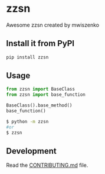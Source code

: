 
# zzsn

Awesome zzsn created by mwiszenko

## Install it from PyPI

```bash
pip install zzsn
```

## Usage

```py
from zzsn import BaseClass
from zzsn import base_function

BaseClass().base_method()
base_function()
```

```bash
$ python -m zzsn
#or
$ zzsn
```

## Development

Read the [CONTRIBUTING.md](CONTRIBUTING.md) file.
